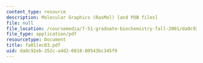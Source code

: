 ```yaml
---
content_type: resource
description: Molecular Graphics (RasMol) [and PDB files]
file: null
file_location: /coursemedia/7-51-graduate-biochemistry-fall-2001/da0c92eb352ca4d2001880543bc345f9_fa01lec03.pdf
file_type: application/pdf
resourcetype: Document
title: fa01lec03.pdf
uid: da0c92eb-352c-a4d2-0018-80543bc345f9
---
```

